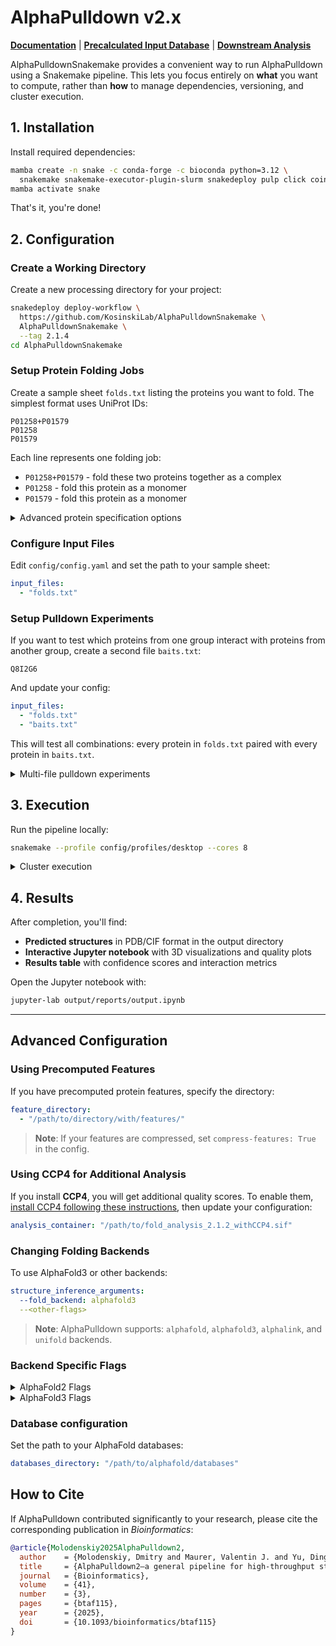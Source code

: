 # AlphaPulldown v2.x

**[Documentation](https://github.com/KosinskiLab/AlphaPulldown/wiki)** | **[Precalculated Input Database](https://github.com/KosinskiLab/AlphaPulldown/wiki/Features-Database)** | **[Downstream Analysis](https://github.com/KosinskiLab/AlphaPulldown/wiki/Downstream-Analysis)**

AlphaPulldownSnakemake provides a convenient way to run AlphaPulldown using a Snakemake pipeline. This lets you focus entirely on **what** you want to compute, rather than **how** to manage dependencies, versioning, and cluster execution.

## 1. Installation

Install required dependencies:

```bash
mamba create -n snake -c conda-forge -c bioconda python=3.12 \
  snakemake snakemake-executor-plugin-slurm snakedeploy pulp click coincbc
mamba activate snake
```

That's it, you're done!

## 2. Configuration

### Create a Working Directory

Create a new processing directory for your project:

```bash
snakedeploy deploy-workflow \
  https://github.com/KosinskiLab/AlphaPulldownSnakemake \
  AlphaPulldownSnakemake \
  --tag 2.1.4
cd AlphaPulldownSnakemake
```

### Setup Protein Folding Jobs

Create a sample sheet `folds.txt` listing the proteins you want to fold. The simplest format uses UniProt IDs:

```
P01258+P01579
P01258
P01579
```

Each line represents one folding job:
- `P01258+P01579` - fold these two proteins together as a complex
- `P01258` - fold this protein as a monomer
- `P01579` - fold this protein as a monomer

<details>
<summary>Advanced protein specification options</summary>

You can also specify:
- **FASTA file paths** instead of UniProt IDs: `/path/to/protein.fasta`
- **Specific residue regions**: `Q8I2G6:1-100` (residues 1-100 only)
- **Multiple copies**: `Q8I2G6:2` (dimer of the same protein)
- **Combinations**: `Q8I2G6:2:1-100+Q8I5K4` (dimer of residues 1-100 plus another protein)

</details>

### Configure Input Files

Edit `config/config.yaml` and set the path to your sample sheet:

```yaml
input_files:
  - "folds.txt"
```

### Setup Pulldown Experiments

If you want to test which proteins from one group interact with proteins from another group, create a second file `baits.txt`:

```
Q8I2G6
```

And update your config:

```yaml
input_files:
  - "folds.txt"
  - "baits.txt"
```

This will test all combinations: every protein in `folds.txt` paired with every protein in `baits.txt`.

<details>
<summary>Multi-file pulldown experiments</summary>

You can extend this logic to create complex multi-partner interaction screens by adding more input files. For example, with three files:

```yaml
input_files:
  - "proteins_A.txt"  # 5 proteins
  - "proteins_B.txt"  # 3 proteins
  - "proteins_C.txt"  # 2 proteins
```

This will generate all possible combinations across the three groups, creating 5×3×2 = 30 different folding jobs. Each job will contain one protein from each file, allowing you to systematically explore higher-order protein complex formation.

**Note**: The number of combinations grows multiplicatively, so be mindful of computational costs with many files.

</details>

## 3. Execution

Run the pipeline locally:

```bash
snakemake --profile config/profiles/desktop --cores 8
```

<details>
<summary>Cluster execution</summary>

For running on a SLURM cluster, use the executor plugin:

```bash
screen -S snakemake_session
snakemake \
  --executor slurm \
  --profile config/profiles/slurm \
  --jobs 200 \
  --restart-times 5
```

Detach with `Ctrl + A` then `D`. Reattach later with `screen -r snakemake_session`.

</details>

## 4. Results

After completion, you'll find:
- **Predicted structures** in PDB/CIF format in the output directory
- **Interactive Jupyter notebook** with 3D visualizations and quality plots
- **Results table** with confidence scores and interaction metrics

Open the Jupyter notebook with:
```bash
jupyter-lab output/reports/output.ipynb
```

---

## Advanced Configuration

### Using Precomputed Features

If you have precomputed protein features, specify the directory:

```yaml
feature_directory:
  - "/path/to/directory/with/features/"
```

> **Note**: If your features are compressed, set `compress-features: True` in the config.

### Using CCP4 for Additional Analysis

If you install **CCP4**, you will get additional quality scores. To enable them, [install CCP4 following these instructions](https://github.com/KosinskiLab/AlphaPulldown/wiki/Run-AlphaPulldown-Python-Command-Line-Interface#03-installation-for-the-downstream-analysis-tools), then update your configuration:

```yaml
analysis_container: "/path/to/fold_analysis_2.1.2_withCCP4.sif"
```

### Changing Folding Backends

To use AlphaFold3 or other backends:

```yaml
structure_inference_arguments:
  --fold_backend: alphafold3
  --<other-flags>
```

> **Note**: AlphaPulldown supports: `alphafold`, `alphafold3`, `alphalink`, and `unifold` backends.

### Backend Specific Flags

<details>
<summary>AlphaFold2 Flags</summary>

```yaml
# Whether the result pickles are going to be gzipped.
  --compress_result_pickles: False

# Whether the result pickles are going to be removed.
  --remove_result_pickles: False

# The models to run the final relaxation step on. If `all`, all models are relaxed, which may be time consuming. If `best`, only the most confident model is relaxed. If `none`, relaxation is not run. Turning off relaxation might result in predictions with distracting stereochemical violations but might help in case you are having issues with the relaxation stage.
  --models_to_relax: None

# Whether to remove aligned_confidence_probs, distogram and masked_msa from pickles.
  --remove_keys_from_pickles: True

# Whether to convert predicted pdb files to modelcif format.
  --convert_to_modelcif: True

# Whether to allow resuming predictions from previous runs or start anew.
  --allow_resume: True

# Number of recycles
  --num_cycle: 3

# Number of predictions per model
  --num_predictions_per_model: 1

# Whether to pair the MSAs when constructing multimer objects.
  --pair_msa: True

# Whether to save features for multimeric object.
  --save_features_for_multimeric_object: False

# Do not use template features when modelling.
  --skip_templates: False

# Run predictions for each model with logarithmically distributed MSA depth.
  --msa_depth_scan: False

# Whether to use multimeric templates.
  --multimeric_template: False

# A list of names of models to use, e.g. model_2_multimer_v3 (default: all models).
  --model_names: None

# Number of sequences to use from the MSA (by default is taken from AF model config).
  --msa_depth: None

# Path to the text file with multimeric template instruction.
  --description_file: None

# Path to directory with multimeric template mmCIF files.
  --path_to_mmt: None

# A desired number of residues to pad.
  --desired_num_res: None

# A desired number of msa to pad.
  --desired_num_msa: None

# Run multiple JAX model evaluations to obtain a timing that excludes the compilation time, which should be more indicative of the time required for inferencing many proteins.
  --benchmark: False

# Choose preset model configuration - the monomer model, the monomer model with extra ensembling, monomer model with pTM head, or multimer model.
  --model_preset: monomer

# Change output directory to include a description of the fold as seen in previous alphapulldown versions
  --use_ap_style: False

# Whether to run Amber relaxation on GPU.
  --use_gpu_relax: True

# Whether to use dropout when inferring for more diverse predictions.
  --dropout: False

```
</details>

<details>
<summary>AlphaFold3 Flags</summary>

```yaml

# Path to a directory for the JAX compilation cache.
  --jax_compilation_cache_dir: None

# Strictly increasing order of token sizes for which to cache compilations. For any input with more tokens than the largest bucket size, a new bucket is created for exactly that number of tokens.
  --buckets: ['64', '128', '256', '512', '768', '1024', '1280', '1536', '2048', '2560', '3072', '3584', '4096', '4608', '5120']

# Flash attention implementation to use. 'triton' and 'cudnn' uses a Triton and cuDNN flash attention implementation, respectively. The Triton kernel is fastest and has been tested more thoroughly. The Triton and cuDNN kernels require Ampere GPUs or later. 'xla' uses an XLA attention implementation (no flash attention) and is portable across GPU devices.
  --flash_attention_implementation: triton

# Number of diffusion samples to generate.
  --num_diffusion_samples: 5 

# Number of seeds to use for inference. If set, only a single seed must be provided in the input JSON. AlphaFold 3 will then generate random seeds in sequence, starting from the single seed specified in the input JSON. The full input JSON produced by AlphaFold 3 will include the generated random seeds. If not set, AlphaFold 3 will use the seeds as provided in the input JSON.
  --num_seeds: None

# If set, save generated template mmCIFs to templates_debug/ during AF3 input prep.
  --debug_templates: False

# If set, dump featurised MSA arrays and final complex A3M before inference.
  --debug_msas: False

# Number of recycles to use during AF3 inference.
  --num_recycles: 10

# Whether to save final trunk single/pair embeddings in AF3 output.
  --save_embeddings: False

# Whether to save final distogram in AF3 output.
  --save_distogram: False
```

</details>

### Database configuration

Set the path to your AlphaFold databases:

```yaml
databases_directory: "/path/to/alphafold/databases"
```

## How to Cite

If AlphaPulldown contributed significantly to your research, please cite the corresponding publication in *Bioinformatics*:

```bibtex
@article{Molodenskiy2025AlphaPulldown2,
  author    = {Molodenskiy, Dmitry and Maurer, Valentin J. and Yu, Dingquan and Chojnowski, Grzegorz and Bienert, Stefan and Tauriello, Gerardo and Gilep, Konstantin and Schwede, Torsten and Kosinski, Jan},
  title     = {AlphaPulldown2—a general pipeline for high-throughput structural modeling},
  journal   = {Bioinformatics},
  volume    = {41},
  number    = {3},
  pages     = {btaf115},
  year      = {2025},
  doi       = {10.1093/bioinformatics/btaf115}
}
```
